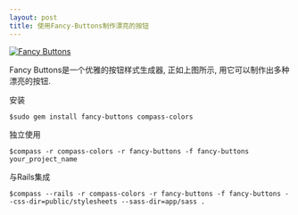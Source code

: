 ```yaml
---
layout: post
title: 使用Fancy-Buttons制作漂亮的按钮
---
```


<a href="http://github.com/imathis/fancy-buttons"><img src="http://s3.imathis.com/dev/compass/fancy-buttons/demo.png" alt="Fancy Buttons" /></a>

Fancy Buttons是一个优雅的按钮样式生成器, 正如上图所示, 用它可以制作出多种漂亮的按钮.

安装
<pre><code>$sudo gem install fancy-buttons compass-colors</code></pre>

独立使用
<pre><code>$compass -r compass-colors -r fancy-buttons -f fancy-buttons your_project_name</code></pre>

与Rails集成
<pre><code>$compass --rails -r compass-colors -r fancy-buttons -f fancy-buttons --css-dir=public/stylesheets --sass-dir=app/sass . </code></pre>

